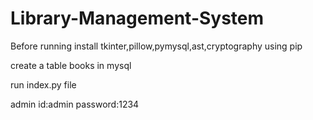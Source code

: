 # Library-Management-System
Before running install tkinter,pillow,pymysql,ast,cryptography using pip

create a table books in mysql 

run index.py file

admin id:admin
password:1234
